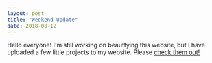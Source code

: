 ```yaml
---
layout: post
title: "Weekend Update"
date: 2018-08-12
---
```


<p>Hello everyone! I'm still working on beautfying this website, but I have uploaded a few little projects to my website. Please <a href= "https://chrisfisher419.github.io/projects/"> check them out!</a><p>

